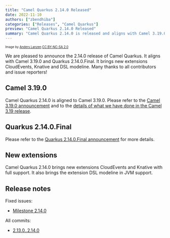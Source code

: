 ```yaml
---
title: "Camel Quarkus 2.14.0 Released"
date: 2022-11-10
authors: ["zbendhiba"]
categories: ["Releases", "Camel Quarkus"]
preview: "Camel Quarkus 2.14.0 Released"
summary: "Camel Quarkus 2.14.0 is released and aligns with Camel 3.19.0 and Quarkus 2.14.0.Final"
---
```


<sub><sup>Image by <a href="https://www.flickr.com/photos/lanzen/5984113332">Anders Lanzen</a> <a href="https://creativecommons.org/licenses/by-nc-sa/2.0">CC BY-NC-SA 2.0</a></sup></sub>

We are pleased to announce the 2.14.0 release of Camel Quarkus.
It aligns with Camel 3.19.0 and Quarkus 2.14.0.Final. It brings new extensions CloudEvents, Knative and DSL modeline.
Many thanks to all contributors and issue reporters!

## Camel 3.19.0

Camel Quarkus 2.14.0 is aligned to Camel 3.19.0. Please refer to the [Camel 3.19.0 announcement](/blog/2022/10/RELEASE-3.19.0/) and to the [details of what we have done in the Camel 3.19 release](/blog/2022/10/camel319-whatsnew).

## Quarkus 2.14.0.Final

Please refer to the [Quarkus 2.14.0.Final announcement](https://quarkus.io/blog/quarkus-2-14-0-final-released/) for more details.

## New extensions

Camel Quarkus 2.14.0 brings new extensions CloudEvents and Knative with full support. It also brings the extension DSL modeline in JVM support.

## Release notes

Fixed issues:

* [Milestone 2.14.0](https://github.com/apache/camel-quarkus/milestone/33?closed=1)

All commits:

* [2.13.0..2.14.0](https://github.com/apache/camel-quarkus/compare/2.13.0...2.14.0)
